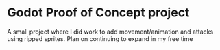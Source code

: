 # Godot Proof of Concept project
A small project where I did work to add movement/animation and attacks using ripped sprites. Plan on continuing to expand in my free time
